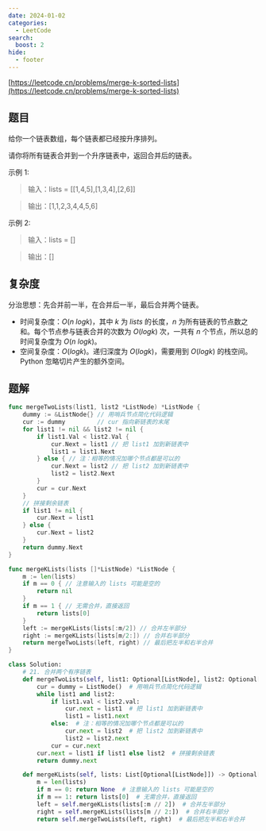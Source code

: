 ```yaml
---
date: 2024-01-02
categories:
  - LeetCode
search:
  boost: 2
hide:
  - footer
---
```


[https://leetcode.cn/problems/merge-k-sorted-lists](https://leetcode.cn/problems/merge-k-sorted-lists)

## 题目

给你一个链表数组，每个链表都已经按升序排列。

请你将所有链表合并到一个升序链表中，返回合并后的链表。

示例 1:

> 输入：lists = [[1,4,5],[1,3,4],[2,6]]

> 输出：[1,1,2,3,4,4,5,6]

示例 2:

> 输入：lists = []

> 输出：[]

## 复杂度

分治思想：先合并前一半，在合并后一半，最后合并两个链表。

- 时间复杂度：$O(n \ logk)$，其中 $k$ 为 $lists$ 的长度，$n$ 为所有链表的节点数之和。每个节点参与链表合并的次数为 $O(log⁡k)$ 次，一共有 $n$ 个节点，所以总的时间复杂度为 $O(n \ log⁡k)$。
- 空间复杂度：$O(logk)$。递归深度为 $O(log⁡k)$，需要用到 $O(log⁡k)$ 的栈空间。Python 忽略切片产生的额外空间。

## 题解

```go title="Go"
func mergeTwoLists(list1, list2 *ListNode) *ListNode {
    dummy := &ListNode{} // 用哨兵节点简化代码逻辑
    cur := dummy         // cur 指向新链表的末尾
    for list1 != nil && list2 != nil {
        if list1.Val < list2.Val {
            cur.Next = list1 // 把 list1 加到新链表中
            list1 = list1.Next
        } else { // 注：相等的情况加哪个节点都是可以的
            cur.Next = list2 // 把 list2 加到新链表中
            list2 = list2.Next
        }
        cur = cur.Next
    }
    // 拼接剩余链表
    if list1 != nil {
        cur.Next = list1
    } else {
        cur.Next = list2
    }
    return dummy.Next
}

func mergeKLists(lists []*ListNode) *ListNode {
    m := len(lists)
    if m == 0 { // 注意输入的 lists 可能是空的
        return nil
    }
    if m == 1 { // 无需合并，直接返回
        return lists[0]
    }
    left := mergeKLists(lists[:m/2]) // 合并左半部分
    right := mergeKLists(lists[m/2:]) // 合并右半部分
    return mergeTwoLists(left, right) // 最后把左半和右半合并
}
```

```python title="Python"
class Solution:
    # 21. 合并两个有序链表
    def mergeTwoLists(self, list1: Optional[ListNode], list2: Optional[ListNode]) -> Optional[ListNode]:
        cur = dummy = ListNode()  # 用哨兵节点简化代码逻辑
        while list1 and list2:
            if list1.val < list2.val:
                cur.next = list1  # 把 list1 加到新链表中
                list1 = list1.next
            else:  # 注：相等的情况加哪个节点都是可以的
                cur.next = list2  # 把 list2 加到新链表中
                list2 = list2.next
            cur = cur.next
        cur.next = list1 if list1 else list2  # 拼接剩余链表
        return dummy.next

    def mergeKLists(self, lists: List[Optional[ListNode]]) -> Optional[ListNode]:
        m = len(lists)
        if m == 0: return None  # 注意输入的 lists 可能是空的
        if m == 1: return lists[0]  # 无需合并，直接返回
        left = self.mergeKLists(lists[:m // 2])  # 合并左半部分
        right = self.mergeKLists(lists[m // 2:])  # 合并右半部分
        return self.mergeTwoLists(left, right)  # 最后把左半和右半合并
```

[^1]: [灵茶山艾府-23. 合并 K 个升序链表](https://leetcode.cn/problems/merge-k-sorted-lists/solutions/2384305/liang-chong-fang-fa-zui-xiao-dui-fen-zhi-zbzx/)
